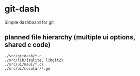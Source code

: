 # git-dash

Simple dashboard for git

## planned file hierarchy (multiple ui options, shared c code)

```
./src/gitdash/*.c
./src/lib/{sqlite, libgit2}
./src/ui/maui/*.cs
./src/ui/nucular/*.go
```
